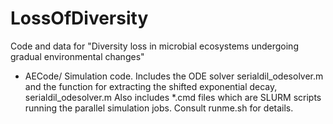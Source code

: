 # LossOfDiversity
Code and data for "Diversity loss in microbial ecosystems undergoing gradual environmental changes"

* AECode/
Simulation code. Includes the ODE solver serialdil_odesolver.m and the function for extracting the shifted exponential decay, serialdil_odesolver.m
Also includes *.cmd files which are SLURM scripts running the parallel simulation jobs. Consult runme.sh for details.
